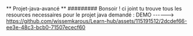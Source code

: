 ** Projet-java-avancé **
######### Bonsoir ! ci joint tu trouve tous les resources necessaires pour le projet java demandé : 
DEMO ------> https://github.com/wissemkarous/Learn-hub/assets/115191512/2dcdef66-ee3e-48c3-bcb0-71507ececf60
